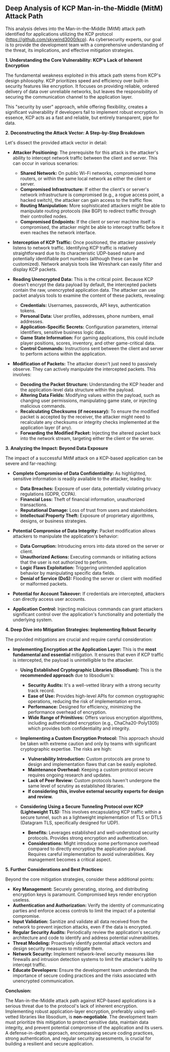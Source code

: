 ## Deep Analysis of KCP Man-in-the-Middle (MitM) Attack Path

This analysis delves into the Man-in-the-Middle (MitM) attack path identified for applications utilizing the KCP protocol (https://github.com/skywind3000/kcp). As cybersecurity experts, our goal is to provide the development team with a comprehensive understanding of the threat, its implications, and effective mitigation strategies.

**1. Understanding the Core Vulnerability: KCP's Lack of Inherent Encryption**

The fundamental weakness exploited in this attack path stems from KCP's design philosophy. KCP prioritizes speed and efficiency over built-in security features like encryption. It focuses on providing reliable, ordered delivery of data over unreliable networks, but leaves the responsibility of securing the communication channel to the application layer.

This "security by user" approach, while offering flexibility, creates a significant vulnerability if developers fail to implement robust encryption. In essence, KCP acts as a fast and reliable, but entirely transparent, pipe for data.

**2. Deconstructing the Attack Vector: A Step-by-Step Breakdown**

Let's dissect the provided attack vector in detail:

* **Attacker Positioning:** The prerequisite for this attack is the attacker's ability to intercept network traffic between the client and server. This can occur in various scenarios:
    * **Shared Network:**  On public Wi-Fi networks, compromised home routers, or within the same local network as either the client or server.
    * **Compromised Infrastructure:** If either the client's or server's network infrastructure is compromised (e.g., a rogue access point, a hacked switch), the attacker can gain access to the traffic flow.
    * **Routing Manipulation:**  More sophisticated attackers might be able to manipulate routing protocols (like BGP) to redirect traffic through their controlled nodes.
    * **Compromised Endpoints:**  If the client or server machine itself is compromised, the attacker might be able to intercept traffic before it even reaches the network interface.

* **Interception of KCP Traffic:** Once positioned, the attacker passively listens to network traffic. Identifying KCP traffic is relatively straightforward due to its characteristic UDP-based nature and potentially identifiable port numbers (although these can be customized). Network analysis tools like Wireshark can easily filter and display KCP packets.

* **Reading Unencrypted Data:** This is the critical point. Because KCP doesn't encrypt the data payload by default, the intercepted packets contain the raw, unencrypted application data. The attacker can use packet analysis tools to examine the content of these packets, revealing:
    * **Credentials:** Usernames, passwords, API keys, authentication tokens.
    * **Personal Data:**  User profiles, addresses, phone numbers, email addresses.
    * **Application-Specific Secrets:**  Configuration parameters, internal identifiers, sensitive business logic data.
    * **Game State Information:**  For gaming applications, this could include player positions, scores, inventory, and other game-critical data.
    * **Control Commands:**  Instructions sent between the client and server to perform actions within the application.

* **Modification of Packets:**  The attacker doesn't just need to passively observe. They can actively manipulate the intercepted packets. This involves:
    * **Decoding the Packet Structure:** Understanding the KCP header and the application-level data structure within the payload.
    * **Altering Data Fields:** Modifying values within the payload, such as changing user permissions, manipulating game state, or injecting malicious commands.
    * **Recalculating Checksums (if necessary):**  To ensure the modified packet is accepted by the receiver, the attacker might need to recalculate any checksums or integrity checks implemented at the application layer (if any).
    * **Forwarding the Modified Packet:**  Injecting the altered packet back into the network stream, targeting either the client or the server.

**3. Analyzing the Impact: Beyond Data Exposure**

The impact of a successful MitM attack on a KCP-based application can be severe and far-reaching:

* **Complete Compromise of Data Confidentiality:**  As highlighted, sensitive information is readily available to the attacker, leading to:
    * **Data Breaches:** Exposure of user data, potentially violating privacy regulations (GDPR, CCPA).
    * **Financial Loss:** Theft of financial information, unauthorized transactions.
    * **Reputational Damage:** Loss of trust from users and stakeholders.
    * **Intellectual Property Theft:** Exposure of proprietary algorithms, designs, or business strategies.

* **Potential Compromise of Data Integrity:**  Packet modification allows attackers to manipulate the application's behavior:
    * **Data Corruption:** Introducing errors into data stored on the server or client.
    * **Unauthorized Actions:**  Executing commands or initiating actions that the user is not authorized to perform.
    * **Logic Flaws Exploitation:**  Triggering unintended application behavior by manipulating specific data fields.
    * **Denial of Service (DoS):**  Flooding the server or client with modified or malformed packets.

* **Potential for Account Takeover:**  If credentials are intercepted, attackers can directly access user accounts.

* **Application Control:**  Injecting malicious commands can grant attackers significant control over the application's functionality and potentially the underlying system.

**4. Deep Dive into Mitigation Strategies: Implementing Robust Security**

The provided mitigations are crucial and require careful consideration:

* **Implementing Encryption at the Application Layer:** This is the **most fundamental and essential** mitigation. It ensures that even if KCP traffic is intercepted, the payload is unintelligible to the attacker.

    * **Using Established Cryptographic Libraries (libsodium):** This is the **recommended approach** due to libsodium's:
        * **Security Audits:**  It's a well-vetted library with a strong security track record.
        * **Ease of Use:**  Provides high-level APIs for common cryptographic operations, reducing the risk of implementation errors.
        * **Performance:**  Designed for efficiency, minimizing the performance overhead of encryption.
        * **Wide Range of Primitives:** Offers various encryption algorithms, including authenticated encryption (e.g., ChaCha20-Poly1305) which provides both confidentiality and integrity.

    * **Implementing a Custom Encryption Protocol:** This approach should be taken with extreme caution and only by teams with significant cryptographic expertise. The risks are high:
        * **Vulnerability Introduction:**  Custom protocols are prone to design and implementation flaws that can be easily exploited.
        * **Maintenance Overhead:**  Keeping a custom protocol secure requires ongoing research and updates.
        * **Lack of Peer Review:**  Custom protocols haven't undergone the same level of scrutiny as established libraries.
        * **If considering this, involve external security experts for design and review.**

    * **Considering Using a Secure Tunneling Protocol over KCP (Lightweight TLS):** This involves encapsulating KCP traffic within a secure tunnel, such as a lightweight implementation of TLS or DTLS (Datagram TLS, specifically designed for UDP).
        * **Benefits:** Leverages established and well-understood security protocols. Provides strong encryption and authentication.
        * **Considerations:**  Might introduce some performance overhead compared to directly encrypting the application payload. Requires careful implementation to avoid vulnerabilities. Key management becomes a critical aspect.

**5. Further Considerations and Best Practices:**

Beyond the core mitigation strategies, consider these additional points:

* **Key Management:** Securely generating, storing, and distributing encryption keys is paramount. Compromised keys render encryption useless.
* **Authentication and Authorization:**  Verify the identity of communicating parties and enforce access controls to limit the impact of a potential compromise.
* **Input Validation:**  Sanitize and validate all data received from the network to prevent injection attacks, even if the data is encrypted.
* **Regular Security Audits:**  Periodically review the application's security architecture and code to identify and address potential vulnerabilities.
* **Threat Modeling:**  Proactively identify potential attack vectors and design security measures to mitigate them.
* **Network Security:**  Implement network-level security measures like firewalls and intrusion detection systems to limit the attacker's ability to intercept traffic.
* **Educate Developers:** Ensure the development team understands the importance of secure coding practices and the risks associated with unencrypted communication.

**Conclusion:**

The Man-in-the-Middle attack path against KCP-based applications is a serious threat due to the protocol's lack of inherent encryption. Implementing robust application-layer encryption, preferably using well-vetted libraries like libsodium, is **non-negotiable**. The development team must prioritize this mitigation to protect sensitive data, maintain data integrity, and prevent potential compromise of the application and its users. A defense-in-depth approach, encompassing secure coding practices, strong authentication, and regular security assessments, is crucial for building a resilient and secure application.
